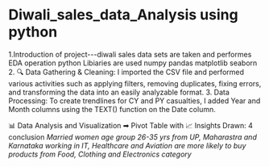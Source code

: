 # Diwali_sales_data_Analysis using python 
1.Introduction of project---diwali sales data sets are taken and performes EDA operation
python Libiaries are used 
numpy
pandas
matplotlib 
seaborn
2. 🔍 Data Gathering &
Cleaning: 
I imported the CSV file and performed various activities such as applying filters, removing duplicates, fixing errors, and transforming the data into an easily analyzable format.
3. Data Processing:
To create trendlines for CY and PY casualties, I added Year and Month columns using the TEXT() function on the Date column.

📊 Data Analysis and Visualization ➡ Pivot Table with 📈 Insights Drawn:
4 conclusion
*Married women age group 26-35 yrs from UP,  Maharastra and Karnataka working in IT, Healthcare and Aviation are more likely to buy products from Food, Clothing and Electronics category*
